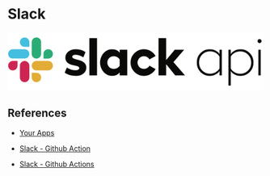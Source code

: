 # Slack

![alt text](image.png)

## References

- [Your Apps](https://api.slack.com/apps)

- [Slack - Github Action](https://github.com/marketplace/actions/slack-github-action)
- [Slack - Github Actions](https://github.com/marketplace/actions/slack-github-actions-slack-integration)